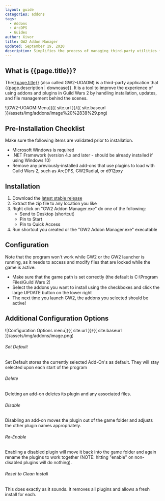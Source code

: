 ```yaml
---
layout: guide
categories: addons
tags:
  - Addons
  - ArcDPS
  - Guides
author: Xivor
title: GW2 Addon Manager
updated: September 19, 2020
description: Simplifies the process of managing third-party utilities for Guild Wars 2
---
```


## What is {{page.title}}?

The[{{page.title}}](https://github.com/fmmmlee/GW2-Addon-Manager) (also called GW2-UOAOM) is a third-party application that {{page.description | downcase}}.<!--more--> It is a tool to improve the experience of using addons and plugins in Guild Wars 2 by handling installation, updates, and file management behind the scenes.

![GW2-UOAOM Menu]({{ site.url }}/{{ site.baseurl }}/assets/img/addons/image%20%2838%29.png)

## Pre-Installation Checklist

Make sure the following items are validated prior to installation.

* Microsoft Windows is required
* .NET Framework (version 4.x and later - should be already installed if using Windows 10)
* Remove any previously-installed add-ons that use plugins to load with Guild Wars 2, such as ArcDPS, GW2Radial, or d912pxy

## Installation

1. Download the [latest stable release](https://github.com/fmmmlee/GW2-Addon-Manager/releases)
2. Extract the zip file to any location you like
3. Right click on "GW2 Addon Manager.exe" do one of the following:
   * Send to Desktop (shortcut)
   * Pin to Start
   * Pin to Quick Access
4. Run shortcut you created or the "GW2 Addon Manager.exe" executable

## Configuration

Note that the program won't work while GW2 or the GW2 launcher is running, as it needs to access and modify files that are locked while the game is active.

* Make sure that the game path is set correctly (the default is C:\Program Files\Guild Wars 2)
* Select the addons you want to install using the checkboxes and click the large UPDATE button on the lower right
* The next time you launch GW2, the addons you selected should be active!

## Additional Configuration Options

![Configuration Options menu]({{ site.url }}/{{ site.baseurl }}/assets/img/addons/image.png)

###### Set Default

Set Default stores the currently selected Add-On's as default. They will stay selected upon each start of the program

###### Delete

Deleting an add-on deletes its plugin and any associated files.

###### Disable

Disabling an add-on moves the plugin out of the game folder and adjusts the other plugin names appropriately.

###### Re-Enable

Enabling a disabled plugin will move it back into the game folder and again rename the plugins to work together (NOTE: hitting "enable" on non-disabled plugins will do nothing).

###### Reset to Clean Install

This does exactly as it sounds. It removes all plugins and allows a fresh install for each.